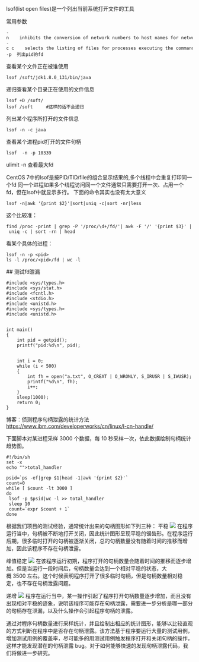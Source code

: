 lsof(list open files)是一个列出当前系统打开文件的工具

常用参数
```
-n    inhibits the conversion of network numbers to host names for network files. Inhibiting conversion may make lsof run faster
-c c    selects the listing of files for processes executing the command that begins with the characters of c
-p  列出pid的fd
```




查看某个文件正在被谁使用
```
lsof /soft/jdk1.8.0_131/bin/java
```


递归查看某个目录正在使用的文件信息
```
lsof +D /soft/
lsof /soft     #这样的话不会递归
```
列出某个程序所打开的文件信息 
```
lsof -n -c java
```
查看某个进程pid打开的文件句柄
```
lsof  -n -p 10339 
```

ulimit -n 查看最大fd

CentOS 7中的lsof是按PID/TID/file的组合显示结果的,多个线程中会重复打印同一个fd
同一个进程如果多个线程访问同一个文件通常只需要打开一次、占用一个fd，但在lsof中就显示多行。
下面的命令其实也没有太大意义
```
lsof -n|awk '{print $2}'|sort|uniq -c|sort -nr|less
```

这个比较准：
```
find /proc -print | grep -P '/proc/\d+/fd/'| awk -F '/' '{print $3}' | uniq -c | sort -rn | head
```



看某个具体的进程：
```
lsof -n -p <pid>
ls -l /proc/<pid>/fd | wc -l
```





## 测试fd泄漏
```
#include <sys/types.h>
#include <sys/stat.h>
#include <fcntl.h>
#include <stdio.h>
#include <unistd.h>
#include <sys/types.h>
#include <unistd.h>


int main()
{
    int pid = getpid();
    printf("pid:%d\n", pid);


    int i = 0;
    while (i < 500)
    {
        int fh = open("a.txt", O_CREAT | O_WRONLY, S_IRUSR | S_IWUSR);
        printf("%d\n", fh);
        i++;
    }
    sleep(1000);
    return 0;
}
```

博客：侦测程序句柄泄露的统计方法
https://www.ibm.com/developerworks/cn/linux/l-cn-handle/


下面脚本对某进程采样 3000 个数据，每 10 秒采样一次，依此数据绘制句柄统计趋势图。
```
#!/bin/sh
set -x
echo "">total_handler

psid=`ps -ef|grep $1|head -1|awk '{print $2}'`
count=0 
while [ $count -lt 3000 ] 
do 
 lsof -p $psid|wc -l >> total_handler
 sleep 10 
 count=`expr $count + 1`
done
```
根据我们项目的测试经验，通常统计出来的句柄图形如下列三种：
平稳
![](index_files/dcacc18d-a766-4bb5-b1df-ed0161580624.png)
在程序运行当中，句柄被不断地打开关闭，因此统计图形呈现平稳的锯齿形。在程序运行后期，很多临时打开的句柄被逐渐关闭，总的句柄数量没有随着时间的推移而增加，因此该程序不存在句柄泄露。


峰值稳定
![](index_files/0d46c8d1-aaaa-4725-99e9-e69af459257c.png)
在该程序运行初期，程序打开的句柄数量会随着时间的推移而逐步增加。但是当运行一段时间后，句柄数量会达到一个相对平稳的状态，大概 3500 左右。这个时候表明程序打开了很多临时句柄，但是句柄数量相对稳定，也不存在句柄泄露问题。


递增
![](index_files/14960e2a-db49-4252-a2b4-12470f866e3f.png)
程序在运行当中，某一操作引起了程序打开句柄数量逐步增加，而且没有出现相对平稳的迹象，说明该程序可能存在句柄泄露，需要进一步分析是哪一部分的句柄存在泄漏，以及什么操作会引起程序句柄的泄露。


通过对程序句柄数量进行采样统计，并且绘制出相应的统计图形，能够以比较直观的方式判断在程序中是否存在句柄泄露。该方法基于程序要运行大量的测试用例，增加测试用例的覆盖率，尽可能多的用测试用例触发程序打开和关闭句柄的操作，这样才能发现潜在的句柄泄露 bug。对于如何能够快速的发现句柄泄露代码，我们将做进一步研究。





















